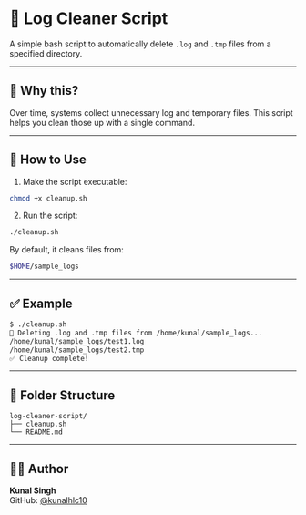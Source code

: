 # 🧹 Log Cleaner Script

A simple bash script to automatically delete `.log` and `.tmp` files from a specified directory.

---

## 🧠 Why this?

Over time, systems collect unnecessary log and temporary files. This script helps you clean those up with a single command.

---

## 🔧 How to Use

1. Make the script executable:
```bash
chmod +x cleanup.sh
```

2. Run the script:
```bash
./cleanup.sh
```

By default, it cleans files from:
```bash
$HOME/sample_logs
```

---

## ✅ Example

```bash
$ ./cleanup.sh
🧹 Deleting .log and .tmp files from /home/kunal/sample_logs...
/home/kunal/sample_logs/test1.log
/home/kunal/sample_logs/test2.tmp
✅ Cleanup complete!
```

---

## 📁 Folder Structure

```
log-cleaner-script/
├── cleanup.sh
└── README.md
```

---

## 👨‍💻 Author

**Kunal Singh**  
GitHub: [@kunalhlc10](https://github.com/kunalhlc10)
